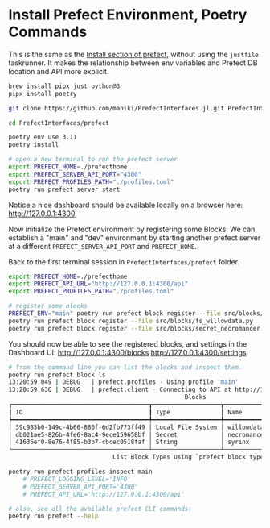 # Install Prefect Environment, Poetry Commands
This is the same as the [Install section of prefect](README.md#install-prefect-macos), without using the `justfile` taskrunner. It makes the relationship between env variables and Prefect DB location and API more explicit.

```sh
brew install pipx just python@3
pipx install poetry

git clone https://github.com/mahiki/PrefectInterfaces.jl.git PrefectInterfaces

cd PrefectInterfaces/prefect

poetry env use 3.11
poetry install

# open a new terminal to run the prefect server
export PREFECT_HOME=./prefecthome
export PREFECT_SERVER_API_PORT="4300"
export PREFECT_PROFILES_PATH="./profiles.toml"
poetry run prefect server start
```

Notice a nice dashboard should be available locally on a browser here: http://127.0.0.1:4300

Now initialize the Prefect environment by registering some Blocks. We can establish a "main" and "dev" environment by starting another prefect server at a different `PREFECT_SERVER_API_PORT` and `PREFECT_HOME`.

Back to the first terminal session in `PrefectInterfaces/prefect` folder.

```sh
export PREFECT_HOME=./prefecthome
export PREFECT_API_URL="http://127.0.0.1:4300/api"
export PREFECT_PROFILES_PATH="./profiles.toml"

# register some blocks
PREFECT_ENV="main" poetry run prefect block register --file src/blocks/str_prefect_env.py
poetry run prefect block register --file src/blocks/fs_willowdata.py
poetry run prefect block register --file src/blocks/secret_necromancer.py
```

You should now be able to see the registered blocks, and settings in the Dashboard UI:
http://127.0.0.1:4300/blocks
http://127.0.0.1:4300/settings

```sh
# from the command line you can list the blocks and inspect them.
poetry run prefect block ls
13:20:59.049 | DEBUG   | prefect.profiles - Using profile 'main'
13:20:59.636 | DEBUG   | prefect.client - Connecting to API at http://127.0.0.1:4300/api/
                                                 Blocks
┏━━━━━━━━━━━━━━━━━━━━━━━━━━━━━━━━━━━━━━┳━━━━━━━━━━━━━━━━━━━┳━━━━━━━━━━━━━┳━━━━━━━━━━━━━━━━━━━━━━━━━━━━━━┓
┃ ID                                   ┃ Type              ┃ Name        ┃ Slug                         ┃
┡━━━━━━━━━━━━━━━━━━━━━━━━━━━━━━━━━━━━━━╇━━━━━━━━━━━━━━━━━━━╇━━━━━━━━━━━━━╇━━━━━━━━━━━━━━━━━━━━━━━━━━━━━━┩
│ 39c985b0-149c-4b66-886f-6d2fb773ff49 │ Local File System │ willowdata  │ local-file-system/willowdata │
│ db021ae5-826b-4fe6-8ac4-9ece159658bf │ Secret            │ necromancer │ secret/necromancer           │
│ 41636ef0-8e76-4f85-b3b7-cbcec0518faf │ String            │ syrinx      │ string/syrinx                │
└──────────────────────────────────────┴───────────────────┴─────────────┴──────────────────────────────┘
                             List Block Types using `prefect block type ls`

poetry run prefect profiles inspect main
    # PREFECT_LOGGING_LEVEL='INFO'
    # PREFECT_SERVER_API_PORT='4300'
    # PREFECT_API_URL='http://127.0.0.1:4300/api'

# also, see all the available prefect CLI commands:
poetry run prefect --help
```

